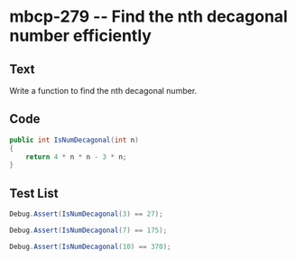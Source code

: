 # mbcp-279 -- Find the nth decagonal number efficiently

## Text

Write a function to find the nth decagonal number.

## Code

```csharp
public int IsNumDecagonal(int n) 
{ 
    return 4 * n * n - 3 * n; 
}
```

## Test List

```csharp
Debug.Assert(IsNumDecagonal(3) == 27);
```

```csharp
Debug.Assert(IsNumDecagonal(7) == 175);
```

```csharp
Debug.Assert(IsNumDecagonal(10) == 370);
```
